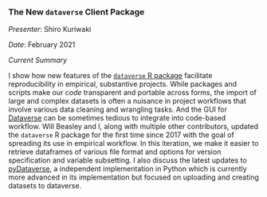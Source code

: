 ### The New `dataverse` Client Package

<!-- badges: start -->
<!-- badges: end -->


_Presenter_: Shiro Kuriwaki

_Date_: February 2021

_Current Summary_


I show how new features of the [`dataverse` R package](https://github.com/IQSS/dataverse-client-r) facilitate reproducibility in empirical, substantive projects. While packages and scripts make our _code_ transparent and portable across forms, the import of large and complex datasets is often a nuisance in project workflows that involve various data cleaning and wrangling tasks. And the GUI for [Dataverse](https://dataverse.org/) can be sometimes tedious to integrate into code-based workflow. Will Beasley and I, along with multiple other contributors,  updated the `dataverse` R package for the first time since 2017 with the goal of spreading its use in empirical workflow. In this iteration, we make it easier to retrieve dataframes of various file format and options for version specification and variable subsetting. I also discuss the latest updates to [pyDataverse](https://github.com/gdcc/pyDataverse/), a independent implementation in Python which is currently more advanced in its implementation but focused on uploading and creating datasets to dataverse.
